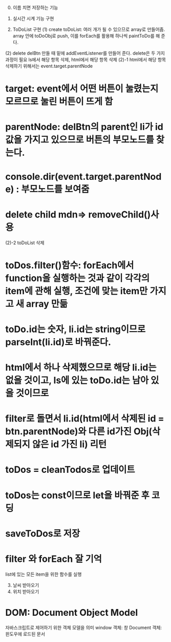 0. 이름 치면 저장하는 기능

1. 실시간 시계 기능 구현


2. ToDoList 구현
(1) create
toDoList: 여러 개가 될 수 있으므로 array로 만들어줌.
array 안에 toDoObj로 push, 이를 forEach를 활용해 하나씩 paintToDo를 해 준다.

(2) delete
delBtn 만들 때 밑에 addEventListener를 만들어 준다.
delete은 두 가지 과정이 필요
ls에서 해당 항목 삭제, html에서 해당 항목 삭제
(2)-1
html에서 해당 항목 삭제하기 위해서는 event.target.parentNode

# target: event에서 어떤 버튼이 눌렸는지 모르므로 눌린 버튼이 뜨게 함
# parentNode: delBtn의 parent인 li가 id값을 가지고 있으므로 버튼의 부모노드를 찾는다.
# console.dir(event.target.parentNode) : 부모노드를 보여줌  
# delete child mdn=> removeChild()사용

(2)-2
toDoList 삭제
# toDos.filter()함수: forEach에서 function을 실행하는 것과 같이 각각의 item에 관해 실행, 조건에 맞는 item만 가지고 새 array 만듦
# toDo.id는 숫자, li.id는 string이므로 parseInt(li.id)로 바꿔준다. 
# html에서 하나 삭제했으므로 해당 li.id는 없을 것이고, ls에 있는 toDo.id는 남아 있을 것이므로
# filter로 돌면서 li.id(html에서 삭제된 id = btn.parentNode)와 다른 id가진 Obj(삭제되지 않은 id 가진 li) 리턴
# toDos = cleanTodos로 업데이트
# toDos는 const이므로 let을 바꿔준 후 코딩
# saveToDos로 저장

# filter 와 forEach 잘 기억
list에 있는 모든 item을 위한 함수를 실행

3. 날씨 받아오기
4. 위치 받아오기





# DOM: Document Object Model
자바스크립트로 제어하기 위한 객체 모델을 의미
window 객체: 창
Document 객체: 윈도우에 로드된 문서